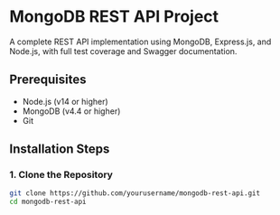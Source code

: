 # MongoDB REST API Project

A complete REST API implementation using MongoDB, Express.js, and Node.js, with full test coverage and Swagger documentation.

## Prerequisites

- Node.js (v14 or higher)
- MongoDB (v4.4 or higher)
- Git

## Installation Steps

### 1. Clone the Repository

```bash
git clone https://github.com/yourusername/mongodb-rest-api.git
cd mongodb-rest-api